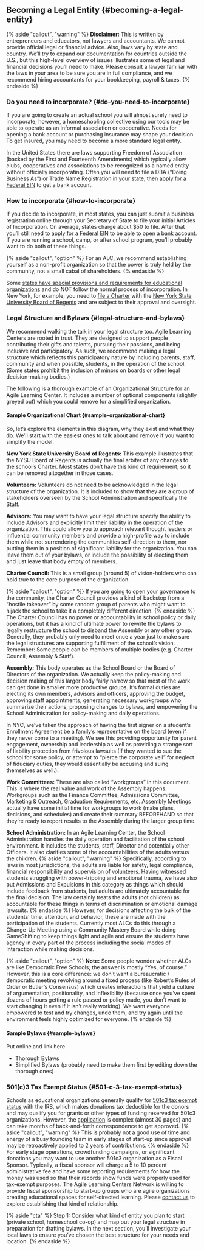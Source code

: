 ## Becoming a Legal Entity {#becoming-a-legal-entity}

{% aside "callout", "warning" %}
**Disclaimer:** This is written by entrepreneurs and educators, not lawyers and accountants. We cannot provide official legal or financial advice. Also, laws vary by state and country. We’ll try to expand our documentation for countries outside the U.S., but this high-level overview of issues illustrates some of legal and financial decisions you’ll need to make. Please consult a lawyer familiar with the laws in your area to be sure you are in full compliance, and we recommend hiring accountants for your bookkeeping, payroll & taxes.
{% endaside %}

### Do you need to incorporate? {#do-you-need-to-incorporate}

If you are going to create an actual school you will almost surely need to incorporate; however, a homeschooling collective using our tools may be able to operate as an informal association or cooperative. Needs for opening a bank account or purchasing insurance may shape your decision. To get insured, you may need to become a more standard legal entity.

In the United States there are laws supporting Freedom of Association (backed by the First and Fourteenth Amendments) which typically allow clubs, cooperatives and associations to be recognized as a named entity without officially incorporating. Often you will need to file a DBA (“Doing Business As”) or Trade Name Registration in your state, then [apply for a Federal EIN](https://sa.www4.irs.gov/modiein/individual/index.jsp) to get a bank account.

### How to incorporate {#how-to-incorporate}

If you decide to incorporate, in most states, you can just submit a business registration online through your Secretary of State to file your initial Articles of Incorporation. On average, states charge about $50 to file. After that you’ll still need to [apply for a Federal EIN](https://sa.www4.irs.gov/modiein/individual/index.jsp) to be able to open a bank account. If you are running a school, camp, or after school program, you’ll probably want to do both of these things. 

{% aside "callout", "option" %}
For an ALC, we recommend establishing yourself as a non-profit organization so that the power is truly held by the community, not a small cabal of shareholders.
{% endaside %}

Some [states have special provisions and requirements for educational organizations](https://www2.ed.gov/admins/comm/choice/regprivschl/regprivschl.pdf) and do NOT follow the normal process of incorporation. In New York, for example, you need to [file a Charter](http://www.counsel.nysed.gov/charters) with the [New York State University Board of Regents](http://www.regents.nysed.gov/) and are subject to their approval and oversight.

### Legal Structure and Bylaws {#legal-structure-and-bylaws}

We recommend walking the talk in your legal structure too. Agile Learning Centers are rooted in trust. They are designed to support people contributing their gifts and talents, pursuing their passions, and being inclusive and participatory. As such, we recommend making a legal structure which reflects this participatory nature by including parents, staff, community and when possible, students, in the operation of the school. (Some states prohibit the inclusion of minors on boards or other legal decision-making bodies.)

The following is a thorough example of an Organizational Structure for an Agile Learning Center. It includes a number of optional components (slightly greyed out) which you could remove for a simplified organization.

#### Sample Organizational Chart {#sample-organizational-chart}

So, let’s explore the elements in this diagram, why they exist and what they do. We’ll start with the easiest ones to talk about and remove if you want to simplify the model.

**New York State University Board of Regents:** This example illustrates that the NYSU Board of Regents is actually the final arbiter of any changes to the school’s Charter. Most states don’t have this kind of requirement, so it can be removed altogether in those cases.

**Volunteers:** Volunteers do not need to be acknowledged in the legal structure of the organization. It is included to show that they are a group of stakeholders overseen by the School Administration and specifically the Staff.

**Advisors:** You may want to have your legal structure specify the ability to include Advisors and explicitly limit their liability in the operation of the organization. This could allow you to approach relevant thought leaders or influential community members and provide a high-profile way to include them while not surrendering the communities self-direction to them, nor putting them in a position of significant liability for the organization. You can leave them out of your bylaws, or include the possibility of electing them and just leave that body empty of members.

**Charter Council:** This is a small group (around 5) of vision-holders who can hold true to the core purpose of the organization. 

{% aside "callout", "option" %}
If you are going to open your governance to the community, the Charter Council provides a kind of backstop from a “hostile takeover” by some random group of parents who might want to hijack the school to take it a completely different direction.
{% endaside %}
The Charter Council has no power or accountability in school policy or daily operations, but it has a kind of ultimate power to rewrite the bylaws to legally restructure the school to disband the Assembly or any other group. Generally, they probably only need to meet once a year just to make sure the legal structures are supporting fulfillment of the school’s vision. Remember: Some people can be members of multiple bodies (e.g. Charter Council, Assembly & Staff).

**Assembly:** This body operates as the School Board or the Board of Directors of the organization. We actually keep the policy-making and decision making of this larger body fairly narrow so that most of the work can get done in smaller more productive groups. It’s formal duties are electing its own members, advisors and officers, approving the budget, approving staff appointments, generating necessary workgroups who summarize their actions, proposing changes to bylaws, and empowering the School Administration for policy-making and daily operations.

In NYC, we’ve taken the approach of having the first signer on a student’s Enrollment Agreement be a family’s representative on the board (even if they never come to a meeting). We see this providing opportunity for parent engagement, ownership and leadership as well as providing a strange sort of liability protection from frivolous lawsuits (If they wanted to sue the school for some policy, or attempt to “pierce the corporate veil” for neglect of fiduciary duties, they would essentially be accusing and suing themselves as well.).

**Work Committees:** These are also called “workgroups” in this document. This is where the real value and work of the Assembly happens. Workgroups such as the Finance Committee, Admissions Committee, Marketing & Outreach, Graduation Requirements, etc. Assembly Meetings actually have some initial time for workgroups to work (make plans, decisions, and schedules) and create their summary BEFOREHAND so that they’re ready to report results to the Assembly during the larger group time.

**School Administration:** In an Agile Learning Center, the School Administration handles the daily operation and facilitation of the school environment. It includes the students, staff, Director and potentially other Officers. It also clarifies some of the accountabilities of the adults versus the children. 
{% aside "callout", "warning" %}
Specifically, according to laws in most jurisdictions, the adults are liable for safety, legal compliance, financial responsibility and supervision of volunteers. Having witnessed students struggling with power-tripping and emotional trauma, we have also put Admissions and Expulsions in this category as things which should include feedback from students, but adults are ultimately accountable for the final decision. The law certainly treats the adults (not children) as accountable for these things in terms of discrimination or emotional damage lawsuits.
{% endaside %}
However, for decisions affecting the bulk of the students’ time, attention, and behavior, these are made with the participation of the students. Currently most ALCs do this through a Change-Up Meeting using a Community Mastery Board while doing GameShifting to keep things light and agile and ensure the students have agency in every part of the process including the social modes of interaction while making decisions.

{% aside "callout", "option" %}
**Note:** Some people wonder whether ALCs are like Democratic Free Schools; the answer is mostly “Yes, of course.” However, this is a core difference: we don’t want a bureaucratic / democratic meeting revolving around a fixed process (like Robert’s Rules of Order or Butler’s Consensus) which creates interactions that yield a culture of argumentation, positionality, and inflexibility (because once you’ve spent dozens of hours getting a rule passed or policy made, you don’t want to start changing it even if it isn’t really working). We want everyone empowered to test and try changes, undo them, and try again until the environment feels highly optimized for everyone.
{% endaside %}

#### Sample Bylaws {#sample-bylaws}

Put online and link here.

*   Thorough Bylaws
*   Simplified Bylaws (probably need to make them first by editing down the thorough ones)

### 501(c)3 Tax Exempt Status {#501-c-3-tax-exempt-status}

Schools as educational organizations generally qualify for [501c3 tax exempt status](http://www.irs.gov/Charities-%26-Non-Profits/Application-for-Recognition-of-Exemption) with the IRS, which makes donations tax deductible for the donors and may qualify you for grants or other types of funding reserved for 501c3 organizations. However, the [application](http://www.irs.gov/pub/irs-pdf/f1023.pdf) is complex (almost 30 pages) and can take months of back-and-forth correspondence to get approved. 
{% aside "callout", "warning" %}
This is probably not a good use of time and energy of a busy founding team in early stages of start-up since approval may be retroactively applied to 2 years of contributions.
{% endaside %}
For early stage operations, crowdfunding campaigns, or significant donations you may want to use another 501c3 organization as a Fiscal Sponsor. Typically, a fiscal sponsor will charge a 5 to 10 percent administrative fee and have some reporting requirements for how the money was used so that their records show funds were properly used for tax-exempt purposes. The Agile Learning Centers Network is willing to provide fiscal sponsorship to start-up groups who are agile organizations creating educational spaces for self-directed learning. Please [contact us](http://alc.network/contact) to explore establishing that kind of relationship.

{% aside "cta" %}
Step 1: Consider what kind of entity you plan to start (private school, homeschool co-op) and map out your legal structure in preparation for drafting bylaws.  In the next section, you’ll investigate your local laws to ensure you’ve chosen the best structure for your needs and location.
{% endaside %}